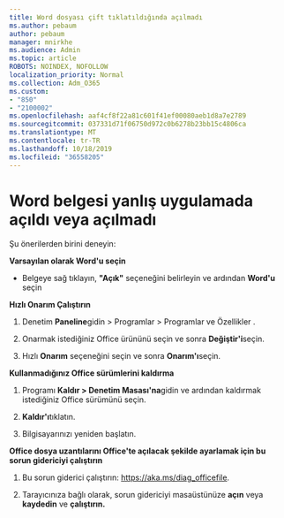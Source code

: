 ```yaml
---
title: Word dosyası çift tıklatıldığında açılmadı
ms.author: pebaum
author: pebaum
manager: mnirkhe
ms.audience: Admin
ms.topic: article
ROBOTS: NOINDEX, NOFOLLOW
localization_priority: Normal
ms.collection: Adm_O365
ms.custom:
- "850"
- "2100002"
ms.openlocfilehash: aaf4cf8f22a81c601f41ef00080aeb1d8a7e2789
ms.sourcegitcommit: 037331d71f06750d972c0b6278b23bb15c4806ca
ms.translationtype: MT
ms.contentlocale: tr-TR
ms.lasthandoff: 10/18/2019
ms.locfileid: "36558205"
---
```

# <a name="word-document-opened-in-the-wrong-app-or-didnt-open"></a>Word belgesi yanlış uygulamada açıldı veya açılmadı

Şu önerilerden birini deneyin:

**Varsayılan olarak Word'u seçin**

- Belgeye sağ tıklayın, **"Açık"** seçeneğini belirleyin ve ardından **Word'u** seçin

**Hızlı Onarım Çalıştırın**

1. Denetim **Paneline**gidin > Programlar > Programlar ve Özellikler .

2. Onarmak istediğiniz Office ürününü seçin ve sonra **Değiştir'i**seçin.

3. Hızlı **Onarım** seçeneğini seçin ve sonra **Onarım'ı**seçin.

**Kullanmadığınız Office sürümlerini kaldırma**

1. Programı **Kaldır > Denetim Masası'na**gidin ve ardından kaldırmak istediğiniz Office sürümünü seçin.

2. **Kaldır'ı**tıklatın.

3. Bilgisayarınızı yeniden başlatın.

**Office dosya uzantılarını Office'te açılacak şekilde ayarlamak için bu sorun gidericiyi çalıştırın**

1. Bu sorun giderici çalıştırın: https://aka.ms/diag_officefile.

2. Tarayıcınıza bağlı olarak, sorun gidericiyi masaüstünüze **açın** veya **kaydedin** ve **çalıştırın.**
